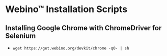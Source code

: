 # Webino™ Installation Scripts

## Installing Google Chrome with ChromeDriver for Selenium

- `wget https://get.webino.org/devkit/chrome -qO- | sh`
